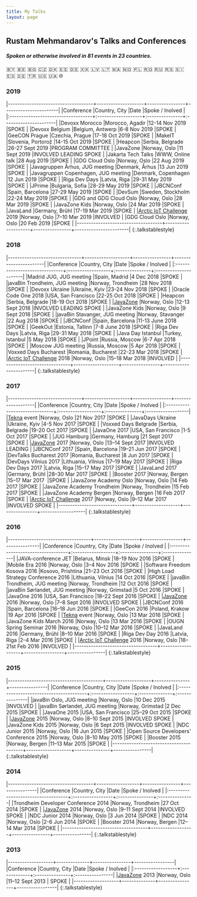```yaml
---
title: My Talks
layout: page
---
```


## Rustam Mehmandarov's Talks and Conferences

#### _Spoken or otherwise involved in 81 events in 23 countries._
🇧🇾   🇧🇪   🇧🇬   🇨🇿   🇩🇰   🇪🇪   🇩🇪   🇽🇰   🇱🇻   🇱🇹   🇲🇦   🇳🇴   🇵🇱   🇷🇴   🇷🇺   🇷🇸   🇸🇮   🇪🇸   🇸🇪   🇹🇷   🇺🇸   🇺🇦   🌐

### 2019

|------------------------------------+--------------------+----------------+-----------------------|
|Conference                          |Country, City       |Date            |Spoke / Inolved        |
|:-----------------------------------+:-------------------+:---------------+:----------------------|
|Devoxx Morocco                      |Morocco, Agadir     |12-14 Nov 2019  |SPOKE                  |
|Devoxx Belgium                      |Belgium, Antwerp    |6-8 Nov 2019    |SPOKE                  |
|GeeCON Prague                       |Czechia, Prague     |17-18 Oct 2019  |SPOKE                  |
|MakeIT                              |Slovenia, Portorož  |14-15 Oct 2019  |SPOKE                  |
|Heapcon                             |Serbia, Belgrade    |26-27 Sept 2019 |PROGRAM COMMITTEE      |
|JavaZone                            |Norway, Oslo        |11 Sept 2019    |INVOLVED LEADING SPOKE |
|Jakarta Tech Talks                  |WWW, Online talk    |28 Aug 2019     |SPOKE                  |
|GDG Cloud Oslo                      |Norway, Oslo        |22 Aug 2019     |SPOKE                  |
|Javagruppen Århus, JUG meeting      |Denmark, Århus      |13 Jun 2019     |SPOKE                  |
|Javagruppen Copenhagen, JUG meeting |Denmark, Copenhagen |12 Jun 2019     |SPOKE                  |
|Riga Dev Days                       |Latvia, Riga        |29-31 May 2019  |SPOKE                  |
|JPrime                              |Bulgaria, Sofia     |28-29 May 2019  |SPOKE                  |
|JBCNConf                            |Spain, Barcelona    |27-29 May 2019  |SPOKE                  |
|DevSum                              |Sweden, Stockholm   |22-24 May 2019  |SPOKE                  |
|GDG and GDG Cloud Oslo              |Norway, Oslo        |28 Mar 2019     |SPOKE                  |
|JavaZone Kids                       |Norway, Oslo        |24 Mar 2019     |SPOKE                  |
|JavaLand                            |Germany, Brühl      |17-19 Mar 2019  |SPOKE                  |
|[Arctic IoT Challenge][2] 2019      |Norway, Oslo        |7–10 Mar 2019   |INVOLVED               |
|GDG Cloud Oslo                      |Norway, Oslo        |20 Feb 2019     |SPOKE                  |
|------------------------------------+--------------------+----------------+-----------------------|
{:.talkstablestyle}

### 2018

|-------------------------------+-------------------+----------------+-----------------------|
|Conference                     |Country, City      |Date            |Spoke / Inolved        |
|:------------------------------+:------------------+:---------------+:----------------------|
|Madrid JUG, JUG meeting        |Spain, Madrid      |4 Dec 2018      |SPOKE                  |
|javaBin Trondheim, JUG meeting |Norway, Trondheim  |28 Nov 2018     |SPOKE                  |
|Devoxx Ukraine                 |Ukraine, Kyiv      |23-24 Nov 2018  |SPOKE                  |
|Oracle Code One 2018           |USA, San Francisco |22-25 Oct 2018  |SPOKE                  |
|Heapcon                        |Serbia, Belgrade   |18-19 Oct 2018  |SPOKE                  |
|[JavaZone][1]                  |Norway, Oslo       |12-13 Sept 2018 |INVOLVED LEADING SPOKE |
|JavaZone Kids                  |Norway, Oslo       |9 Sept 2018     |SPOKE                  |
|javaBin Stavanger, JUG meeting |Norway, Stavanger  |22 Aug 2018     |SPOKE                  |
|JBCNConf                       |Spain, Barcelona   |11-13 June 2018 |SPOKE                  |
|GeekOut                        |Estonia, Tallinn   |7-8 June 2018   |SPOKE                  |
|Riga Dev Days                  |Latvia, Riga       |29-31 May 2018  |SPOKE                  |
|Java Day Istanbul              |Turkey, Istanbul   |5 May 2018      |SPOKE                  |
|JPoint                         |Russia, Moscow     |6-7 Apr 2018    |SPOKE                  |
|Moscow JUG meeting             |Russia, Moscow     |5 Apr 2018      |SPOKE                  |
|Voxxed Days Bucharest          |Romania, Bucharest |22-23 Mar 2018  |SPOKE                  |
|[Arctic IoT Challenge][2] 2018 |Norway, Oslo       |15–18 Mar 2018  |INVOLVED               |
|-------------------------------+-------------------+----------------+-----------------------|
{:.talkstablestyle}

### 2017

|-------------------------------+-------------------+----------------+-------------------|
|Conference                     |Country, City      |Date            |Spoke / Inolved    |
|:------------------------------+:------------------+:---------------+:------------------|
|[Tekna][3] event               |Norway, Oslo       |21 Nov 2017     |SPOKE              |
|JavaDays Ukraine               |Ukraine, Kyiv      |4-5 Nov 2017    |SPOKE              |
|Voxxed Days Belgrade           |Serbia, Belgrade   |19-20 Oct 2017  |SPOKE              |
|JavaOne 2017                   |USA, San Francisco |1-5 Oct 2017    |SPOKE              |
|JUG Hamburg                    |Germany, Hamburg   |21 Sept 2017    |SPOKE              |
|[JavaZone][1] 2017             |Norway, Oslo       |13–14 Sept 2017 |INVOLVED LEADING   |
|JBCNConf 2017                  |Spain, Barcelona   |19–21 Jun 2017  |SPOKE              |
|DevTalks Bucharest 2017        |Romania, Bucharest |8 Jun 2017      |SPOKE              |
|DevDays Vilnius 2017           |Lithuania, Vilnius |17–19 May 2017  |SPOKE              |
|Riga Dev Days 2017             |Latvia, Riga       |15–17 May 2017  |SPOKE              |
|JavaLand 2017                  |Germany, Brühl     |28–30 Mar 2017  |SPOKE              |
|Booster 2017                   |Norway, Bergen     |15–17 Mar 2017  |SPOKE              |
|JavaZone Academy Oslo          |Norway, Oslo       |14 Feb 2017     |SPOKE              |
|JavaZone Academy Trondheim     |Norway, Trondheim  |15 Feb 2017     |SPOKE              |
|JavaZone Academy Bergen        |Norway, Bergen     |16 Feb 2017     |SPOKE              |
|[Arctic IoT Challenge][2] 2017 |Norway, Oslo       |9–12 Mar 2017   |INVOLVED SPOKE     |
|-------------------------------+-------------------+----------------+-------------------|
{:.talkstablestyle}

### 2016

|-----------------------------------+-------------------+-----------------+----------------|
|Conference                         |Country, City      |Date             |Spoke / Inolved |
|:----------------------------------+:------------------+:----------------+:---------------|
|JAVA-conference JET                |Belarus, Minsk     |18–19 Nov 2016   |SPOKE           |
|Mobile Era 2016                    |Norway, Oslo       |3–4 Nov 2016     |SPOKE           |
|Software Freedom Kosova 2016       |Kosovo, Prishtina  |21–23 Oct 2016   |SPOKE           |
|High Load Strategy Conference 2016 |Lithuania, Vilnius |14 Oct 2016      |SPOKE           |
|javaBin Trondheim, JUG meeting     |Norway, Trondheim  |12 Oct 2016      |SPOKE           |
|javaBin Sørlandet, JUG meeting     |Norway, Grimstad   |5 Oct 2016       |SPOKE           |
|JavaOne 2016                       |USA, San Francisco |18–22 Sept 2016  |SPOKE           |
|[JavaZone][1] 2016                 |Norway, Oslo       |7–8 Sept 2016    |INVOLVED SPOKE  |
|JBCNConf 2016                      |Spain, Barcelona   |16–18 Jun 2016   |SPOKE           |
|GeeCon 2016                        |Poland, Krakow     |19 Apr 2016      |SPOKE           |
|[Tekna][3] event                   |Norway, Oslo       |13 Mar 2016      |SPOKE           |
|JavaZone Kids March 2016           |Norway, Oslo       |13 Mar 2016      |SPOKE           |
|OUGN Spring Seminar 2016           |Norway, Oslo       |10–12 Mar 2016   |SPOKE           |
|JavaLand 2016                      |Germany, Brühl     |8–10 Mar 2016    |SPOKE           |
|Riga Dev Day 2016                  |Latvia, Riga       |2–4 Mar 2016     |SPOKE           |
|[Arctic IoT Challenge][2] 2016     |Norway, Oslo       |18–21st Feb 2016 |INVOLVED        |
|-----------------------------------+-------------------+-----------------+----------------|
{:.talkstablestyle}

### 2015

|----------------------------------------+-------------------+---------------+----------------|
|Conference                              |Country, City      |Date           |Spoke / Inolved |
|:---------------------------------------+:------------------+:--------------+:---------------|
|javaBin Oslo, JUG meeting               |Norway, Oslo       |10 Dec 2015    |INVOLVED        |
|javaBin Sørlandet, JUG meeting          |Norway, Grimstad   |2 Dec 2015     |SPOKE           |
|JavaOne 2015                            |USA, San Francisco |25–29 Oct 2015 |SPOKE           |
|[JavaZone][1] 2015                      |Norway, Oslo       |8–10 Sept 2015 |INVOLVED SPOKE  |
|JavaZone Kids 2015                      |Norway, Oslo       |6 Sept 2015    |INVOLVED SPOKE  |
|NDC Junior 2015                         |Norway, Oslo       |16 Jun 2015    |SPOKE           |
|Open Source Developers' Conference 2015 |Norway, Oslo       |8–10 May 2015  |SPOKE           |
|Booster 2015                            |Norway, Bergen     |11–13 Mar 2015 |SPOKE           |
|----------------------------------------+-------------------+---------------+----------------|
{:.talkstablestyle}

### 2014

|------------------------------------+------------------+----------------+----------------|
|Conference                          |Country, City     |Date            |Spoke / Inolved |
|:-----------------------------------+:-----------------+:---------------+:---------------|
|Trondheim Developer Conference 2014 |Norway, Trondheim |27 Oct 2014     |SPOKE           |
|[JavaZone][1] 2014                  |Norway, Oslo      |9–11 Sept 2014  |INVOLVED SPOKE  |
|NDC Junior 2014                     |Norway, Oslo      |3 Jun 2014      |SPOKE           |
|NDC 2014                            |Norway, Oslo      |2-6 Jun 2014    |SPOKE           |
|Booster 2014                        |Norway, Bergen    |12–14 Mar 2014  |SPOKE           |
|------------------------------------+------------------+----------------+----------------|
{:.talkstablestyle}


### 2013

|-------------------+--------------+----------------+-----------------|
|Conference         |Country, City |Date            |Spoke / Inolved  |
|:------------------+:-------------+:---------------+:----------------|
|[JavaZone][1] 2013 |Norway, Oslo  |11–12 Sept 2013 | SPOKE           |
|-------------------+--------------+----------------+-----------------|
{:.talkstablestyle}



[1]: https://javazone.no
[2]: http://ariot.no
[3]: https://en.wikipedia.org/wiki/Tekna_(Norway)
